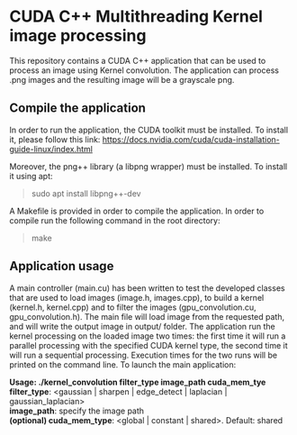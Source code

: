 # CUDA C++ Multithreading Kernel image processing

This repository contains a CUDA C++ application that can be used to process an image using Kernel convolution. The application can process .png images and the resulting image will be a grayscale png.

## Compile the application

In order to run the application, the CUDA toolkit must be installed. To install it, please follow this link: https://docs.nvidia.com/cuda/cuda-installation-guide-linux/index.html

Moreover, the png++ library (a libpng wrapper) must be installed. To install it using apt:

> sudo apt install libpng++-dev

A Makefile is provided in order to compile the application. In order to compile run the following command in the root directory:

> make

## Application usage

A main controller (main.cu) has been written to test the developed classes that are used to load images (image.h, images.cpp), to build a kernel (kernel.h, kernel.cpp) and to filter the images (gpu_convolution.cu, gpu_convolution.h). The main file will load image from the requested path, and will write the output image in output/ folder. The application run the kernel processing on the loaded image two times: the first time it will run a parallel processing with the specified CUDA kernel type, the second time it will run a sequential processing. Execution times for the two runs will be printed on the command line.
To launch the main application:

**Usage: ./kernel_convolution filter_type image_path cuda_mem_tye** <br>
	**filter_type**: <gaussian | sharpen | edge_detect | laplacian | gaussian_laplacian> <br>
	**image_path**: specify the image path <br>
	**(optional) cuda_mem_type**: <global | constant | shared>. Default: shared <br>

